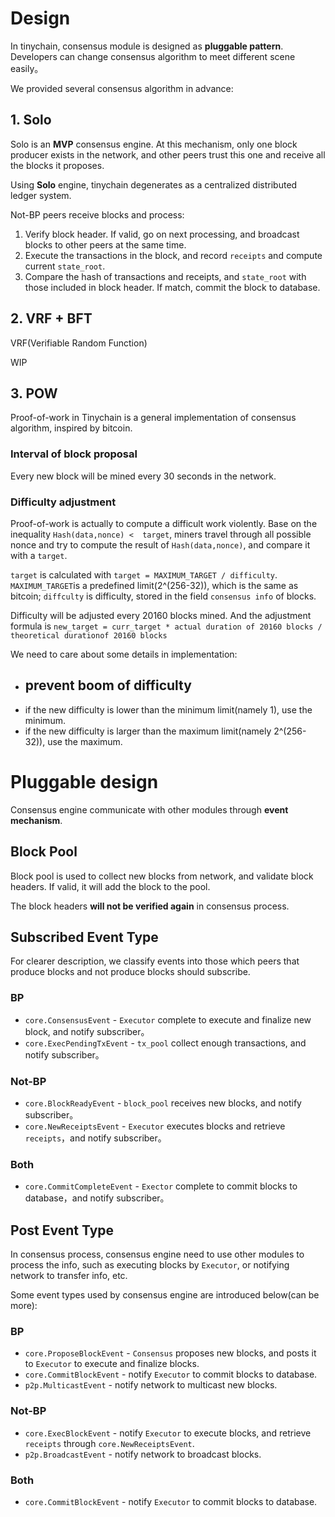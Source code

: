 # Design
In tinychain, consensus module is designed as **pluggable pattern**. Developers can change consensus algorithm to meet different scene easily。

We provided several consensus algorithm in advance:

## 1. Solo
Solo is an **MVP** consensus engine. At this mechanism, only one block producer exists in the network, and other peers trust this one and receive all the blocks it proposes.

Using **Solo** engine, tinychain degenerates as a centralized distributed ledger system.

Not-BP peers receive blocks and process:

1. Verify block header. If valid, go on next processing, and broadcast blocks to other peers at the same time.
2. Execute the transactions in the block, and record `receipts` and compute current `state_root`.
3. Compare the hash of transactions and receipts, and `state_root` with those included in block header. If match, commit the block to database.

## 2. VRF + BFT
VRF(Verifiable Random Function)

WIP

## 3. POW
Proof-of-work in Tinychain is a general implementation of consensus algorithm, inspired by bitcoin.

### Interval of block proposal
Every new block will be mined every 30 seconds in the network.

### Difficulty adjustment
Proof-of-work is actually to compute a difficult work violently. Base on the inequality `Hash(data,nonce) <  target`, miners travel through all possible nonce and try to compute the result of `Hash(data,nonce)`, and compare it with a `target`.

`target` is calculated with `target = MAXIMUM_TARGET / difficulty`. `MAXIMUM_TARGET`is a predefined limit(2^(256-32)), which is the same as bitcoin; `diffculty` is difficulty, stored in the field `consensus info` of blocks.

Difficulty will be adjusted every 20160 blocks mined. And the adjustment formula is `new_target = curr_target * actual duration of 20160 blocks / theoretical durationof 20160 blocks`

We need to care about some details in implementation:
- prevent boom of difficulty
    -
- if the new difficulty is lower than the minimum limit(namely 1), use the minimum.
- if the new difficulty is larger than the maximum limit(namely 2^(256-32)), use the maximum. 

# Pluggable design
Consensus engine communicate with other modules through **event mechanism**.

## Block Pool
Block pool is used to collect new blocks from network, and validate block headers. If valid, it will add the block to the pool.

The block headers **will not be verified again** in consensus process.

## Subscribed Event Type
For clearer description, we classify events into those which peers that produce blocks and not produce blocks should subscribe.

### BP
- `core.ConsensusEvent` - `Executor` complete to execute and finalize new block, and notify subscriber。
- `core.ExecPendingTxEvent` - `tx_pool` collect enough transactions, and notify subscriber。

### Not-BP
- `core.BlockReadyEvent` - `block_pool` receives new blocks, and notify subscriber。
- `core.NewReceiptsEvent` - `Executor` executes blocks and retrieve `receipts`，and notify subscriber。

### Both
- `core.CommitCompleteEvent` - `Exector` complete to commit blocks to database，and notify subscriber。

## Post Event Type
In consensus process, consensus engine need to use other modules to process the info, such as executing blocks by `Executor`, or notifying network to transfer info, etc.

Some event types used by consensus engine are introduced below(can be more):

### BP
- `core.ProposeBlockEvent` - `Consensus` proposes new blocks, and posts it to `Executor` to execute and finalize blocks.
- `core.CommitBlockEvent` - notify `Executor` to commit blocks to database.
- `p2p.MulticastEvent` - notify network to multicast new blocks.

### Not-BP
- `core.ExecBlockEvent` - notify `Executor` to execute blocks, and retrieve `receipts` through `core.NewReceiptsEvent`.
- `p2p.BroadcastEvent` - notify network to broadcast blocks.

### Both
- `core.CommitBlockEvent` - notify `Executor` to commit blocks to database.
